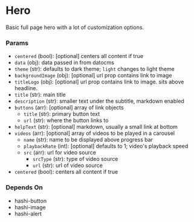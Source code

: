 # Hero

Basic full page hero with a lot of customization options.

### Params

- `centered` (bool): [optional] centers all content if true
- `data` (obj): data passed in from datocms
- `theme` (str): defaults to dark theme; `light` changes to light theme
- `backgroundImage` (obj): [optional] url prop contains link to image
- `titleLogo` (obj): [optional] url prop contains link to image. sits above
  headline.
- `title` (str): main title
- `description` (str): smaller text under the subtitle, markdown enabled
- `buttons` (arr): [optional] array of link objects
  - `title` (str): primary button text
  - `url` (str): where the button links to
- `helpText` (str): [optional] markdown, usually a small link at bottom
- `videos` (arr): [optional] array of videos to be played in a carousel
  - `name` (str): name to be displayed above progress bar
  - `playbackRate` (int): [optional] defaults to 1; video's playback speed
  - `src` (arr): url for video source
    - `srcType` (str): type of video source
    - `url` (str): url of video source
- `centered` (bool): centers all content if true

### Depends On

- hashi-button
- hashi-image
- hashi-alert
